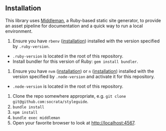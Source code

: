 ## Installation
This library uses [Middleman](https://middlemanapp.com), a Ruby-based static site generator, to provide an asset pipeline for documentation and a quick way to run a local environment.

1. Ensure you have `rbenv` ([installation](https://github.com/sstephenson/rbenv#installation)) installed with the version specified by `.ruby-version`.
  - `.ruby-version` is located in the root of this repository.
  - Install bundler for this version of Ruby: `gem install bundler`.
1. Ensure you have `nvm` ([installation](https://github.com/creationix/nvm#installation)) or `n` ([installation](https://github.com/tj/n#installation)) installed with the version specified by `.node-version` and activate it for this repository.
  - `.node-version` is located in the root of this repository.
1. Clone the repo somewhere appropriate, e.g. `git clone git@github.com:socrata/styleguide`.
1. `bundle install`
1. `npm install`
1. `bundle exec middleman`
1. Open your favorite browser to look at [http://localhost:4567](http://localhost:4567).
